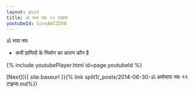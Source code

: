 ```yaml
---
layout: post
title: ॐ भव्य नमः ११ टाइम्स
youtubeId: ScnxA6CZ5V8
---
```

 
 
 ॐ भव्य नमः  
 
 -  सभी प्राणियों के निर्माण का कारण कौन है 
 
  
 
  
 
 
 
 
 
 


{% include youtubePlayer.html id=page.youtubeId %}
 
[Next]({{ site.baseurl }}{% link  split1/_posts/2014-06-30-ॐ अमोघाय नमः ११ टाइम्स.md%})
 
